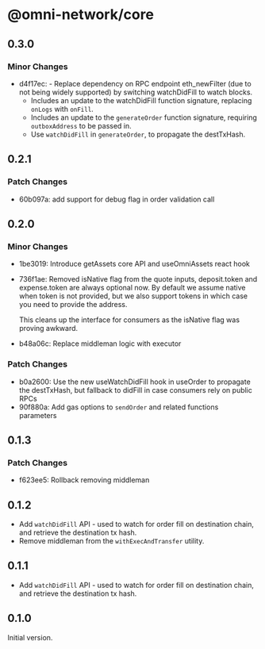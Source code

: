 # @omni-network/core

## 0.3.0

### Minor Changes

- d4f17ec: - Replace dependency on RPC endpoint eth_newFilter (due to not being widely supported) by switching watchDidFill to watch blocks.
  - Includes an update to the watchDidFill function signature, replacing `onLogs` with `onFill`.
  - Includes an update to the `generateOrder` function signature, requiring `outboxAddress` to be passed in.
  - Use `watchDidFill` in `generateOrder`, to propagate the destTxHash.

## 0.2.1

### Patch Changes

- 60b097a: add support for debug flag in order validation call

## 0.2.0

### Minor Changes

- 1be3019: Introduce getAssets core API and useOmniAssets react hook
- 736f1ae: Removed isNative flag from the quote inputs, deposit.token and expense.token are always optional now. By default we assume native when token is not provided, but we also support tokens in which case you need to provide the address.

  This cleans up the interface for consumers as the isNative flag was proving awkward.

- b48a06c: Replace middleman logic with executor

### Patch Changes

- b0a2600: Use the new useWatchDidFill hook in useOrder to propagate the destTxHash, but fallback to didFill in case consumers rely on public RPCs
- 90f880a: Add gas options to `sendOrder` and related functions parameters

## 0.1.3

### Patch Changes

- f623ee5: Rollback removing middleman

## 0.1.2

- Add `watchDidFill` API - used to watch for order fill on destination chain, and retrieve the destination tx hash.
- Remove middleman from the `withExecAndTransfer` utility.

## 0.1.1

- Add `watchDidFill` API - used to watch for order fill on destination chain, and retrieve the destination tx hash.

## 0.1.0

Initial version.
